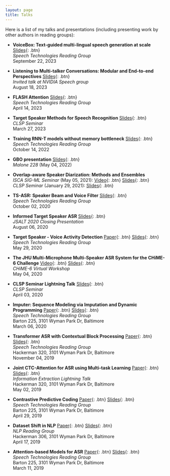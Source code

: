 ```yaml
---
layout: page
title: Talks
---
```


Here is a list of my talks and presentations (including presenting work by other authors in reading groups):

- **VoiceBox: Text-guided multi-lingual speech generation at scale**
  [Slides](/static/ppt/voicebox.pdf){: .btn}  
  *Speech Technologies Reading Group*  
  September 22, 2023

- **Listening to Multi-talker Conversations: Modular and End-to-end Perspectives**
  [Slides](/static/ppt/nvidia_talk.pdf){: .btn}  
  *Invited talk at NVIDIA Speech group*  
  August 18, 2023

- **FLASH Attention**
  [Slides](/static/ppt/flash_attention.pdf){: .btn}  
  *Speech Technologies Reading Group*  
  April 14, 2023

- **Target Speaker Methods for Speech Recognition**
  [Slides](/static/ppt/clsp_seminar_tsasr.pdf){: .btn}  
  *CLSP Seminar*  
  March 27, 2023

- **Training RNN-T models without memory bottleneck**
  [Slides](/static/ppt/transducer_memory_reading_group.pdf){: .btn}  
  *Speech Technologies Reading Group*  
  October 14, 2022

- **GBO presentation**
  [Slides](/static/ppt/gbo_presentation.pdf){: .btn}  
  *Malone 228* (May 04, 2022)

- **Overlap-aware Speaker Diarization: Methods and Ensembles**  
  *ISCA SIG-ML Seminar* (May 05, 2021): [Video](https://www.youtube.com/watch?v=SHWNqU9g_hU){: .btn} [Slides](/static/ppt/isca_sigml_desh.pdf){: .btn}  
  *CLSP Seminar* (January 29, 2021): [Slides](/static/ppt/clsp_seminar_talk.pdf){: .btn}  

- **TS-ASR: Speaker Beam and Voice Filter**
  [Slides](/static/ppt/ts_asr_reading_group.pdf){: .btn}  
  *Speech Technologies Reading Group*  
  October 02, 2020

- **Informed Target Speaker ASR** 
	[Slides](/static/ppt/jsalt_final.pdf){: .btn}  
	*JSALT 2020 Closing Presentation*  
	August 06, 2020 

- **Target Speaker - Voice Activity Detection**
	[Paper](https://arxiv.org/abs/2005.07272){: .btn} 
	[Slides](/static/ppt/ts-vad.pdf){: .btn}  
	*Speech Technologies Reading Group*  
	May 29, 2020 

- **The JHU Multi-Microphone Multi-Speaker ASR System for the CHiME-6 Challenge**
	[Video](https://www.youtube.com/watch?v=BLK8YFNk7is&feature=youtu.be){: .btn}
	[Slides](/static/ppt/chime6_slides.pdf){: .btn}   
	*CHiME-6 Virtual Workshop*    
	May 04, 2020

- **CLSP Seminar Lightning Talk**
	[Slides](/static/ppt/lightning_talk.pdf){: .btn}   
	*CLSP Seminar*  
	April 03, 2020

- **Imputer: Sequence Modeling via Imputation and Dynamic Programming**
	[Paper](https://arxiv.org/pdf/2002.08926.pdf){: .btn} 
	[Slides](/static/ppt/imputer.pdf){: .btn}  
	*Speech Technologies Reading Group*  
	Barton 225, 3101 Wyman Park Dr, Baltimore  
	March 06, 2020 

- **Transformer ASR with Contextual Block Processing**
	[Paper](https://arxiv.org/pdf/1910.07204.pdf){: .btn} 
	[Slides](/static/ppt/transformer_asr_contextual.pdf){: .btn}  
	*Speech Technologies Reading Group*  
	Hackerman 320, 3101 Wyman Park Dr, Baltimore  
	November 04, 2019 

- **Joint CTC-Attention for ASR using Multi-task Learning**
	[Paper](https://arxiv.org/pdf/1609.06773.pdf){: .btn} 
	[Slides](/static/ppt/joint_ctc_attention.pdf){: .btn}  
	*Information Extraction Lightning Talk*  
	Hackerman 320, 3101 Wyman Park Dr, Baltimore  
	May 02, 2019 

- **Contrastive Predictive Coding**
	[Paper](https://arxiv.org/pdf/1807.03748.pdf){: .btn} 
	[Slides](/static/ppt/contrastive_predictive_coding.pdf){: .btn}  
	*Speech Technologies Reading Group*  
	Barton 225, 3101 Wyman Park Dr, Baltimore  
	April 29, 2019  

- **Dataset Shift in NLP**
	[Paper](https://homepages.inf.ed.ac.uk/amos/publications/Storkey2009TrainingTestDifferent.pdf){: .btn} 
	[Slides](/static/ppt/dataset_shift.pdf){: .btn}  
	*NLP Reading Group*  
	Hackerman 306, 3101 Wyman Park Dr, Baltimore  
	April 17, 2019 

- **Attention-based Models for ASR**
	[Paper](https://arxiv.org/pdf/1508.01211.pdf){: .btn} 
	[Slides](/static/ppt/attention_models_asr.pdf){: .btn}  
	*Speech Technologies Reading Group*  
	Barton 225, 3101 Wyman Park Dr, Baltimore  
	March 11, 2019  

<br /> 


